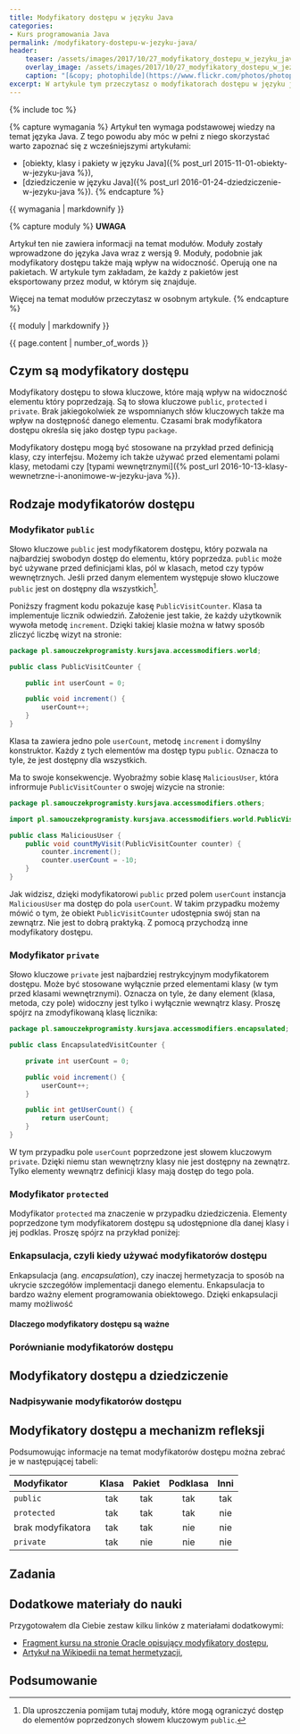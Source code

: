```yaml
---
title: Modyfikatory dostępu w języku Java
categories:
- Kurs programowania Java
permalink: /modyfikatory-dostepu-w-jezyku-java/
header:
    teaser: /assets/images/2017/10/27_modyfikatory_dostepu_w_jezyku_java_artykul.jpg
    overlay_image: /assets/images/2017/10/27_modyfikatory_dostepu_w_jezyku_java_artykul.jpg
    caption: "[&copy; photophilde](https://www.flickr.com/photos/photophilde/6778009240/sizes/o/)"
excerpt: W artykule tym przeczytasz o modyfikatorach dostępu w języku java. Dowiesz się czym różnią się między sobą modyfikatory `public`, `protected` i `private`. Poznasz też zastosowanie czwartego modyfikatora dostępu - braku każdego z poprzednich. Zobaczysz różnice pomiędzy modyfikatorami na przykładowych fragmentach kodu. Na koniec będzie czekało na Ciebie zadanie do rozwiązania, w którym przećwiczysz wiedzę z artykułu.
---
```

                                                
{% include toc %}

{% capture wymagania %}
Artykuł ten wymaga podstawowej wiedzy na temat języka Java. Z tego powodu aby móc w pełni z niego skorzystać warto zapoznać się z wcześniejszymi artykułami:

- [obiekty, klasy i pakiety w języku Java]({% post_url 2015-11-01-obiekty-w-jezyku-java %}),
- [dziedziczenie w języku Java]({% post_url 2016-01-24-dziedziczenie-w-jezyku-java %}).
{% endcapture %}

<div class="notice--info">
    {{ wymagania | markdownify }}
</div>

{% capture moduly %}
**UWAGA**

Artykuł ten nie zawiera informacji na temat modułów. Moduły zostały wprowadzone do języka Java wraz z wersją 9. Moduły, podobnie jak modyfikatory dostępu także mają wpływ na widoczność. Operują one na pakietach. W artykule tym zakładam, że każdy z pakietów jest eksportowany przez moduł, w którym się znajduje.

Więcej na temat modułów przeczytasz w osobnym artykule.
{% endcapture %}

<div class="notice--warning">
    {{ moduly | markdownify }}
</div>

{{ page.content | number_of_words }}

## Czym są modyfikatory dostępu

Modyfikatory dostępu to słowa kluczowe, które mają wpływ na widoczność elementu który poprzedzają. Są to słowa kluczowe `public`, `protected` i `private`. Brak jakiegokolwiek ze wspomnianych słów kluczowych także ma wpływ na dostępność danego elementu. Czasami brak modyfikatora dostępu określa się jako dostęp typu `package`.

Modyfikatory dostępu mogą być stosowane na przykład przed definicją klasy, czy interfejsu. Możemy ich także używać przed elementami polami klasy, metodami czy [typami wewnętrznymi]({% post_url 2016-10-13-klasy-wewnetrzne-i-anonimowe-w-jezyku-java %}).

## Rodzaje modyfikatorów dostępu

### Modyfikator `public`

Słowo kluczowe `public` jest modyfikatorem dostępu, który pozwala na najbardziej swobodyn dostęp do elementu, który poprzedza. `public` może być używane przed definicjami klas, pól w klasach, metod czy typów wewnętrznych. Jeśli przed danym elementem występuje słowo kluczowe `public` jest on dostępny dla wszystkich[^moduly].

[^moduly]: Dla uproszczenia pomijam tutaj moduły, które mogą ograniczyć dostęp do elementów poprzedzonych słowem kluczowym `public`.

Poniższy fragment kodu pokazuje kasę `PublicVisitCounter`. Klasa ta implementuje licznik odwiedziń. Założenie jest takie, że każdy użytkownik wywoła metodę `increment`. Dzięki takiej klasie można w łatwy sposób zliczyć liczbę wizyt na stronie:

```java
package pl.samouczekprogramisty.kursjava.accessmodifiers.world;

public class PublicVisitCounter {

    public int userCount = 0;

    public void increment() {
        userCount++;
    }
}
```

Klasa ta zawiera jedno pole `userCount`, metodę `increment` i domyślny konstruktor. Każdy z tych elementów ma dostęp typu `public`. Oznacza to tyle, że jest dostępny dla wszystkich.

Ma to swoje konsekwencje. Wyobraźmy sobie klasę `MaliciousUser`, która infrormuje `PublicVisitCounter` o swojej wizycie na stronie:

```java
package pl.samouczekprogramisty.kursjava.accessmodifiers.others;

import pl.samouczekprogramisty.kursjava.accessmodifiers.world.PublicVisitCounter;

public class MaliciousUser {
    public void countMyVisit(PublicVisitCounter counter) {
        counter.increment();
        counter.userCount = -10;
    }
}
```

Jak widzisz, dzięki modyfikatorowi `public` przed polem `userCount` instancja `MaliciousUser` ma dostęp do pola `userCount`. W takim przypadku możemy mówić o tym, że obiekt `PublicVisitCounter` udostępnia swój stan na zewnątrz. Nie jest to dobrą praktyką. Z pomocą przychodzą inne modyfikatory dostępu.

### Modyfikator `private`

Słowo kluczowe `private` jest najbardziej restrykcyjnym modyfikatorem dostępu. Może być stosowane wyłącznie przed elementami klasy (w tym przed klasami wewnętrznymi). Oznacza on tyle, że dany element (klasa, metoda, czy pole) widoczny jest tylko i wyłącznie wewnątrz klasy. Proszę spójrz na zmodyfikowaną klasę licznika:

```java
package pl.samouczekprogramisty.kursjava.accessmodifiers.encapsulated;

public class EncapsulatedVisitCounter {

    private int userCount = 0;

    public void increment() {
        userCount++;
    }

    public int getUserCount() {
        return userCount;
    }
}
```

W tym przypadku pole `userCount` poprzedzone jest słowem kluczowym `private`. Dzięki niemu stan wewnętrzny klasy nie jest dostępny na zewnątrz. Tylko elementy wewnątrz definicji klasy mają dostęp do tego pola.

### Modyfikator `protected`

Modyfikator `protected` ma znaczenie w przypadku dziedziczenia. Elementy poprzedzone tym modyfikatorem dostępu są udostępnione dla danej klasy i jej podklas. Proszę spójrz na przykład poniżej:

### Enkapsulacja, czyli kiedy używać modyfikatorów dostępu

Enkapsulacja (ang. _encapsulation_), czy inaczej hermetyzacja to sposób na ukrycie szczegółów implementacji danego elementu. Enkapsulacja to bardzo ważny element programowania obiektowego. Dzięki enkapsulacji mamy możliwość 

#### Dlaczego modyfikatory dostępu są ważne

### Porównianie modyfikatorów dostępu

## Modyfikatory dostępu a dziedziczenie

### Nadpisywanie modyfikatorów dostępu

## Modyfikatory dostępu a mechanizm refleksji


Podsumowując informacje na temat modyfikatorów dostępu można zebrać je w następującej tabeli:

| Modyfikator       | Klasa | Pakiet | Podklasa | Inni |
| :----------       | :---: | :----: | :------: | :--: |
| `public`          | tak   | tak    | tak      | tak  |
| `protected`       | tak   | tak    | tak      | nie  |
| brak modyfikatora | tak   | tak    | nie      | nie  |
| `private`         | tak   | nie    | nie      | nie  |

## Zadania

## Dodatkowe materiały do nauki

Przygotowałem dla Ciebie zestaw kilku linków z materiałami dodatkowymi:
 - [Fragment kursu na stronie Oracle opisujący modyfikatory dostępu](https://docs.oracle.com/javase/tutorial/java/javaOO/accesscontrol.html),
 - [Artykuł na Wikipedii na temat hermetyzacji](https://pl.wikipedia.org/wiki/Hermetyzacja_(informatyka)),

## Podsumowanie

